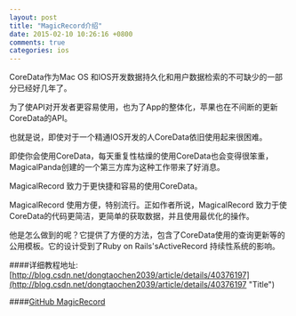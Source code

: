 ```yaml
---
layout: post
title: "MagicRecord介绍"
date: 2015-02-10 10:26:16 +0800
comments: true
categories: ios
---
```



CoreData作为Mac OS 和IOS开发数据持久化和用户数据检索的不可缺少的一部分已经好几年了。

为了使API对开发者更容易使用，也为了App的整体化，苹果也在不间断的更新CoreData的API。

也就是说，即使对于一个精通IOS开发的人CoreData依旧使用起来很困难。

即使你会使用CoreData，每天重复性枯燥的使用CoreData也会变得很笨重，MagicalPanda创建的一个第三方库为这种工作带来了好消息。

MagicalRecord 致力于更快捷和容易的使用CoreData。

MagicalRecord 使用方便，特别流行。正如作者所说，MagicalRecord 致力于使CoreData的代码更简洁，更简单的获取数据，并且使用最优化的操作。

他是怎么做到的呢？它提供了方便的方法，包含了CoreData使用的查询更新等的公用模板。它的设计受到了Ruby on Rails'sActiveRecord 持续性系统的影响。

<!--more-->


####详细教程地址: [http://blog.csdn.net/dongtaochen2039/article/details/40376197](http://blog.csdn.net/dongtaochen2039/article/details/40376197 "Title")

####[GitHub MagicRecord](https://github.com/magicalpanda/MagicalRecord "Title")
